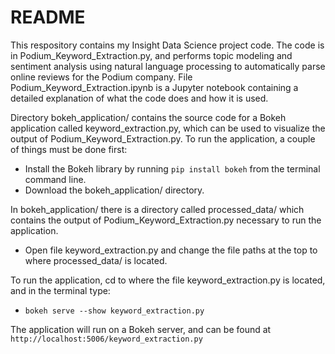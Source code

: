 # README

This respository contains my Insight Data Science project code. The code is in Podium_Keyword_Extraction.py, and performs topic modeling and sentiment analysis using natural language processing to automatically parse online reviews for the Podium company. File Podium_Keyword_Extraction.ipynb is a Jupyter notebook containing a detailed explanation of what the code does and how it is used.

Directory bokeh_application/ contains the source code for a Bokeh application called keyword_extraction.py, which can be used to visualize the output of Podium_Keyword_Extraction.py. To run the application, a couple of things must be done first:

* Install the Bokeh library by running ```pip install bokeh``` from the terminal command line.
* Download the bokeh_application/ directory.

In bokeh_application/ there is a directory called processed_data/ which contains the output of Podium_Keyword_Extraction.py necessary to run the application. 

* Open file keyword_extraction.py and change the file paths at the top to where processed_data/ is located.

To run the application, cd to where the file keyword_extraction.py is located, and in the terminal type:

* ```bokeh serve --show keyword_extraction.py```

The application will run on a Bokeh server, and can be found at ```http://localhost:5006/keyword_extraction.py```

